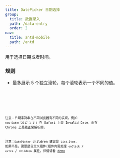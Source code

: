 ```yaml
---
title: DatePicker 日期选择
group:
  title: 数据录入
  path: /data-entry
  order: 2
nav:
  title: antd-mobile
  path: /antd
---
```


用于选择日期或者时间。

### 规则
- 最多展示 5 个独立滚轮，每个滚轮表示一个不同的值。


<code src="./demos/basic.tsx" />

<code src="./demos/form.tsx" />


<API/>

注意：日期字符串在不同浏览器有不同的实现，例如 `new Date('2017-1-1')` 在 Safari 上是 Invalid Date，而在 Chrome 上是能正常解析的。

注意：`DatePicker` children 建议是 `List.Item`, 如果不是，需要是自定义组件(组件内需处理 `onClick` / `extra` / `children` 属性，详情请看 [demo](https://mobile.ant.design/components/date-picker)


